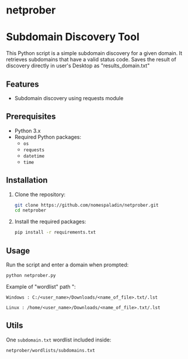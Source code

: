 # netprober
# Subdomain Discovery Tool

This Python script is a simple subdomain discovery for a given domain. It retrieves subdomains that have a valid status code.
Saves the result of discovery directly in user's Desktop as "results_domain.txt"

## Features

- Subdomain discovery using requests module

## Prerequisites

- Python 3.x
- Required Python packages:
  - `os`
  - `requests`
  - `datetime` 
  - `time`

## Installation

1. Clone the repository:
    ```sh
    git clone https://github.com/nomespaladin/netprober.git
    cd netprober
    ```

2. Install the required packages:
    ```sh
    pip install -r requirements.txt
    ```

## Usage

Run the script and enter a domain when prompted:
```sh
python netprober.py
```
Example of "wordlist" path ":
```
Windows : C:/<user_name>/Downloads/<name_of_file>.txt/.lst

Linux : /home/<user_name>/Downloads/<name_of_file>.txt/.lst

```

## Utils

One `subdomain.txt` wordlist  included inside:
```
netprober/wordlists/subdomains.txt
```


